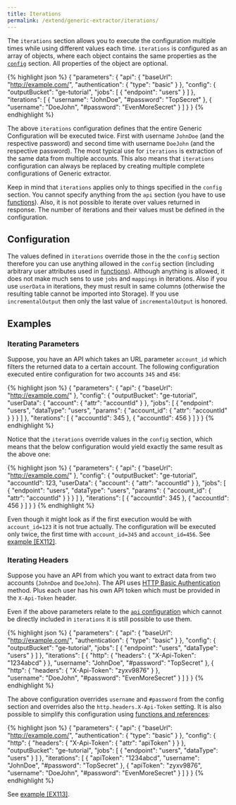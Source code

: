 ```yaml
---
title: Iterations
permalink: /extend/generic-extractor/iterations/
---
```


The `iterations` section allows you to execute the configuration multiple times while using different
values each time. `iterations` is configured as an array of objects, where each object contains the
same properties as the [`config`](/extend/generic-extractor/config/) section. All properties of the object are optional. 

{% highlight json %}
{
    "parameters": {
        "api": {
            "baseUrl": "http://example.com/",
            "authentication": {
                "type": "basic"
            }
        },
        "config": {
            "outputBucket": "ge-tutorial",
            "jobs": [
                {
                    "endpoint": "users"
                }
            ]
        },
        "iterations": [
            {
                "username": "JohnDoe",
                "#password": "TopSecret"
            },
            {
                "username": "DoeJohn",
                "#password": "EvenMoreSecret"
            }
        ]
    }
}
{% endhighlight %}

The above `iterations` configuration defines that the entire Generic Configuration will be executed
twice. First with username `JohnDoe` (and the respective password) and second time with
username `DoeJohn` (and the respective password). The most typical use for `iterations` is extraction of 
the same data from multiple accounts. This also means that `iterations` configuration can always be
replaced by creating multiple complete configurations of Generic extractor.

Keep in mind that `iterations` applies only to things specified in the `config` section. 
You cannot specify anything from the `api` section (you have to use [functions](/extend/generic-extractor/functions/)).
Also, it is not possible to iterate over values returned in response. The number of iterations and their
values must be defined in the configuration.

## Configuration
The values defined in `iterations` override those in the
the `config` section therefore you can use anything allowed in the `config` section (including arbitrary user
attributes used in [functions](/extend/generic-extractor/functions/)). Although anything is allowed, it does not
make much sens to use `jobs` and `mappings` in iterations. Also if you use `userData` in iterations, they
must result in same columns (otherwise the resulting table cannot be imported into Storage). If
you use `incrementalOutput` then only the last value of `incrementalOutput` is honored.

## Examples

### Iterating Parameters
Suppose, you have an API which takes an URL parameter `account_id` which filters the returned data to a
certain account. The following configuration executed entire configuration for two accounts `345` and `456`:

{% highlight json %}
{
    "parameters": {
        "api": {
            "baseUrl": "http://example.com/"
        },
        "config": {
            "outputBucket": "ge-tutorial",
            "userData": {
                "account": {
                    "attr": "accountId"
                }
            },
            "jobs": [
                {
                    "endpoint": "users",
                    "dataType": "users",
                    "params": {
                        "account_id": {
                            "attr": "accountId"
                        }
                    }
                }
            ]
        },
        "iterations": [
            {
                "accountId": 345
            },
            {
                "accountId": 456
            }
        ]
    }
}
{% endhighlight %}

Notice that the `iterations` override values in the `config` section, which means that the 
below configuration would yield exactly the same result as the above one:

{% highlight json %}
{
    "parameters": {
        "api": {
            "baseUrl": "http://example.com/"
        },
        "config": {
            "outputBucket": "ge-tutorial",
            "accountId": 123,
            "userData": {
                "account": {
                    "attr": "accountId"
                }
            },
            "jobs": [
                {
                    "endpoint": "users",
                    "dataType": "users",
                    "params": {
                        "account_id": {
                            "attr": "accountId"
                        }
                    }
                }
            ]
        },
        "iterations": [
            {
                "accountId": 345
            },
            {
                "accountId": 456
            }
        ]
    }
}
{% endhighlight %}

Even though it might look as if the first execution would be with `account_id=123` it is not true actually.
The configuration will be executed only twice, the first time with `account_id=345` and `account_id=456`. 
See [example [EX112]](https://github.com/keboola/generic-extractor/tree/master/doc/examples/112-iterations-params).

### Iterating Headers
Suppose you have an API from which you want to extract data from two accounts (`JohnDoe` and `DoeJohn`). The 
API uses [HTTP Basic Authentication](/extend/generic-extractor/api/authentication/basic/) method. Plus each user
has his own API token which must be provided in the `X-Api-Token` header. 

Even if the above parameters relate to the [`api` configuration](/extend/generic-extractor/api/) which cannot 
be directly included in `iterations` it is still possible to use them.

{% highlight json %}
{
    "parameters": {
        "api": {
            "baseUrl": "http://example.com/",
            "authentication": {
                "type": "basic"
            }
        },
        "config": {
            "outputBucket": "ge-tutorial",
            "jobs": [
                {
                    "endpoint": "users",
                    "dataType": "users"
                }
            ]
        },
        "iterations": [
            {
                "http": {
                    "headers": {
                        "X-Api-Token": "1234abcd"
                    }
                },
                "username": "JohnDoe",
                "#password": "TopSecret"
            },
            {
                "http": {
                    "headers": {
                        "X-Api-Token": "zyxv9876"
                    }
                },                
                "username": "DoeJohn",
                "#password": "EvenMoreSecret"
            }
        ]
    }
}
{% endhighlight %}

The above configuration overrides `username` and `#password` from the config section and overrides also 
the `http.headers.X-Api-Token` setting. It is also possible to simplify this configuration 
using [functions and references](/extend/generic-extractor/functions/):

{% highlight json %}
{
    "parameters": {
        "api": {
            "baseUrl": "http://example.com/",
            "authentication": {
                "type": "basic"
            }
        },
        "config": {
            "http": {
                "headers": {
                    "X-Api-Token": {
                        "attr": "apiToken"
                    }
                }
            },
            "outputBucket": "ge-tutorial",
            "jobs": [
                {
                    "endpoint": "users",
                    "dataType": "users"
                }
            ]
        },
        "iterations": [
            {
                "apiToken": "1234abcd",
                "username": "JohnDoe",
                "#password": "TopSecret"
            },
            {
                "apiToken": "zyxv9876",
                "username": "DoeJohn",
                "#password": "EvenMoreSecret"
            }
        ]
    }
}
{% endhighlight %}

See [example [EX113]](https://github.com/keboola/generic-extractor/tree/master/doc/examples/113-iterations-headers).

